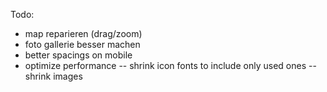 Todo:
 - map reparieren (drag/zoom)
 - foto gallerie besser machen
 - better spacings on mobile
 - optimize performance
 -- shrink icon fonts to include only used ones
 -- shrink images
